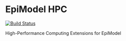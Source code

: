 EpiModel HPC 
================
[![Build Status](https://travis-ci.org/statnet/EpiModel.hpc.svg?branch=master)](https://travis-ci.org/statnet/EpiModel.hpc)

High-Performance Computing Extensions for EpiModel
